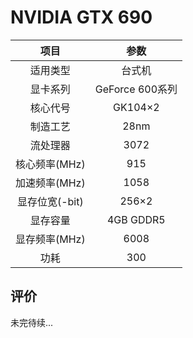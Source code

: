 # NVIDIA GTX 690


| 项目 | 参数 |
| :------: | :------: |
|适用类型 | 台式机|
|显卡系列| GeForce 600系列|
|核心代号| GK104×2 |
|制造工艺| 28nm |
|流处理器| 3072 |
|核心频率(MHz)| 915 |
|加速频率(MHz)|1058 |
|显存位宽(-bit)| 256×2 |
|显存容量| 4GB GDDR5 |
|显存频率(MHz)| 6008 |
|功耗|300 |

## 评价

 未完待续...